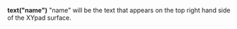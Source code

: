 <a name="text_xypad"></a>
**text("name")** "name" will be the text that appears on the top right hand side of the XYpad surface.  

<!--UPDATE WIDGET_IN_CSOUND
    SIdent sprintf "text(\"TextOff %f\") ", rnd(100)
    SIdentifier strcat SIdentifier, SIdent
-->